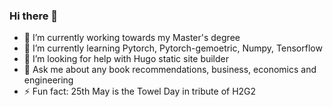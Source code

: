 ### Hi there 👋
- 🔭 I’m currently working towards my Master's degree
- 🌱 I’m currently learning Pytorch, Pytorch-gemoetric, Numpy, Tensorflow
- 🤔 I’m looking for help with Hugo static site builder
- 💬 Ask me about any book recommendations, business, economics and engineering
- ⚡ Fun fact: 25th May is the Towel Day in tribute of H2G2
